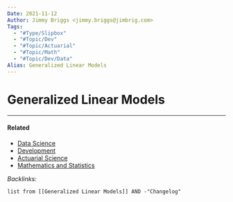 ```yaml
---
Date: 2021-11-12
Author: Jimmy Briggs <jimmy.briggs@jimbrig.com>
Tags:
  - "#Type/Slipbox"
  - "#Topic/Dev"
  - "#Topic/Actuarial"
  - "#Topic/Math"
  - "#Topic/Dev/Data"
Alias: Generalized Linear Models
---
```


# Generalized Linear Models

---

#### Related

* [Data Science](../MOCs/Data%20Science.md)
* [Development](../MOCs/Development.md)
* [Actuarial Science](../MOCs/Actuarial%20Science.md)
* [Mathematics and Statistics](../MOCs/Mathematics%20and%20Statistics.md)

*Backlinks:*

````dataview
list from [[Generalized Linear Models]] AND -"Changelog"
````
